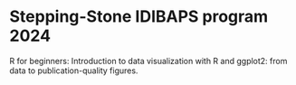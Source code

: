 # Stepping-Stone IDIBAPS program 2024

R for beginners: Introduction to data visualization with R and ggplot2: from data to publication-quality figures.
